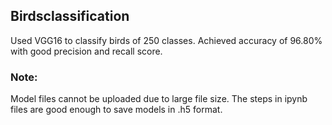 ## Birdsclassification

Used VGG16 to classify birds of 250 classes. Achieved accuracy of 96.80% with good precision and recall score. 

### Note:

Model files cannot be uploaded due to large file size. The steps in ipynb files are good enough to save models in .h5 format.
